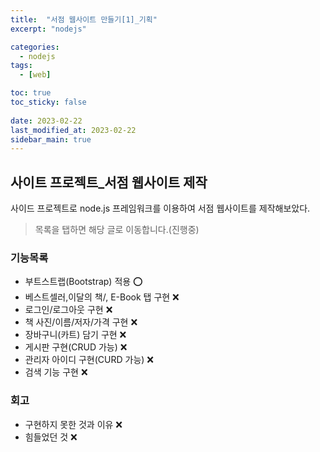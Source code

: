 ```yaml
---
title:  "서점 웹사이트 만들기[1]_기획"
excerpt: "nodejs"

categories:
  - nodejs
tags:
  - [web]

toc: true
toc_sticky: false
 
date: 2023-02-22
last_modified_at: 2023-02-22
sidebar_main: true
---
```

<!--
문제 🔍
풀이 🎯 ⭕ ❌
주의할 점 🚨
짚고갈 점 ✏️
기타 🔥🌝🪐🔔
-->
## 사이트 프로젝트_서점 웹사이트 제작
사이드 프로젝트로 node.js 프레임워크를 이용하여 서점 웹사이트를 제작해보았다.

> 목록을 탭하면 해당 글로 이동합니다.(진행중)

### 기능목록
- 부트스트랩(Bootstrap) 적용 ⭕
- 베스트셀러,이달의 책/, E-Book 탭 구현 ❌
- 로그인/로그아웃 구현 ❌
- 책 사진/이름/저자/가격 구현 ❌
- 장바구니(카트) 담기 구현 ❌
- 게시판 구현(CRUD 가능) ❌
- 관리자 아이디 구현(CURD 가능) ❌
- 검색 기능 구현 ❌

### 회고
- 구현하지 못한 것과 이유 ❌
- 힘들었던 것 ❌